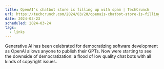 ```yaml
---
title: OpenAI's chatbot store is filling up with spam | TechCrunch
url: https://techcrunch.com/2024/03/20/openais-chatbot-store-is-filling-up-with-spam/
date: 2024-03-23
scheduled: 2024-03-24
tags:
  - links
---
```


Generative Al has been celebrated for democratizing software development as OpenAl allows anyone to publish their GPTs. Now were starting to see the downside of democratization: a flood of low quality chat bots with all kinds of copyright issues.
